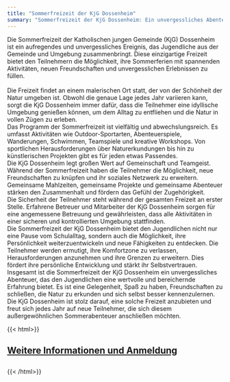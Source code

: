 ```yaml
---
title: "Sommerfreizeit der KjG Dossenheim"
summary: "Sommerfreizeit der KjG Dossenheim: Ein unvergessliches Abenteuer!"
---
```

Die Sommerfreizeit der Katholischen jungen Gemeinde (KjG) Dossenheim ist ein aufregendes und unvergessliches Ereignis, das Jugendliche aus der Gemeinde und Umgebung zusammenbringt. Diese einzigartige Freizeit bietet den Teilnehmern die Möglichkeit, ihre Sommerferien mit spannenden Aktivitäten, neuen Freundschaften und unvergesslichen Erlebnissen zu füllen.   
   
Die Freizeit findet an einem malerischen Ort statt, der von der Schönheit der Natur umgeben ist. Obwohl die genaue Lage jedes Jahr variieren kann, sorgt die KjG Dossenheim immer dafür, dass die Teilnehmer eine idyllische Umgebung genießen können, um dem Alltag zu entfliehen und die Natur in vollen Zügen zu erleben.
   
Das Programm der Sommerfreizeit ist vielfältig und abwechslungsreich. Es umfasst Aktivitäten wie Outdoor-Sportarten, Abenteuerspiele, Wanderungen, Schwimmen, Teamspiele und kreative Workshops. Von sportlichen Herausforderungen über Naturerkundungen bis hin zu künstlerischen Projekten gibt es für jeden etwas Passendes.
   
Die KjG Dossenheim legt großen Wert auf Gemeinschaft und Teamgeist. Während der Sommerfreizeit haben die Teilnehmer die Möglichkeit, neue Freundschaften zu knüpfen und ihr soziales Netzwerk zu erweitern. Gemeinsame Mahlzeiten, gemeinsame Projekte und gemeinsame Abenteuer stärken den Zusammenhalt und fördern das Gefühl der Zugehörigkeit.
   
Die Sicherheit der Teilnehmer steht während der gesamten Freizeit an erster Stelle. Erfahrene Betreuer und Mitarbeiter der KjG Dossenheim sorgen für eine angemessene Betreuung und gewährleisten, dass alle Aktivitäten in einer sicheren und kontrollierten Umgebung stattfinden.
   
Die Sommerfreizeit der KjG Dossenheim bietet den Jugendlichen nicht nur eine Pause vom Schulalltag, sondern auch die Möglichkeit, ihre Persönlichkeit weiterzuentwickeln und neue Fähigkeiten zu entdecken. Die Teilnehmer werden ermutigt, ihre Komfortzone zu verlassen, Herausforderungen anzunehmen und ihre Grenzen zu erweitern. Dies fördert ihre persönliche Entwicklung und stärkt ihr Selbstvertrauen.
   
Insgesamt ist die Sommerfreizeit der KjG Dossenheim ein unvergessliches Abenteuer, das den Jugendlichen eine wertvolle und bereichernde Erfahrung bietet. Es ist eine Gelegenheit, Spaß zu haben, Freundschaften zu schließen, die Natur zu erkunden und sich selbst besser kennenzulernen. Die KjG Dossenheim ist stolz darauf, eine solche Freizeit anzubieten und freut sich jedes Jahr auf neue Teilnehmer, die sich diesem außergewöhnlichen Sommerabenteuer anschließen möchten.

{{< html>}}
<section class=" text-gray-800 text-center">
    <div class="px-6 py-6 md:px-12">
        <h2 class="text-5xl my-12 font-bold tracking-tight">
            <a class="inline-block px-7 py-3 bg-primary-600 text-white font-medium text-sm leading-snug uppercase rounded shadow-md hover:bg-primary-700 hover:shadow-lg focus:bg-primary-700 focus:shadow-lg focus:outline-none focus:ring-0 active:bg-primary-800 active:shadow-lg transition duration-150 ease-in-out mb-2 md:mr-2"
                href="/sommerfreizeit/anmeldung/" role="button" data-mdb-ripple="true"
                data-mdb-ripple-color="light">
                <h4 class="text-white">Weitere Informationen und Anmeldung</h4>
            </a>
        </h2>
    </div>
</section>
{{< /html>}}
